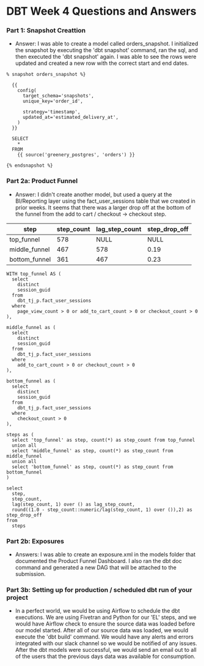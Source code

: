 # DBT Week 4 Questions and Answers

### Part 1: Snapshot Creattion

- Answer: I was able to create a model called orders_snapshot.  I initialized the snapshot by executing the 'dbt snapshot' command, ran the sql, and then executed the 'dbt snapshot' again. I was able to see the rows were updated and created a new row with the correct start and end dates.

```
% snapshot orders_snapshot %}

  {{
    config(
      target_schema='snapshots',
      unique_key='order_id',

      strategy='timestamp',
      updated_at='estimated_delivery_at',
    )
  }}

  SELECT
    *
  FROM
    {{ source('greenery_postgres', 'orders') }}

{% endsnapshot %}
```

### Part 2a: Product Funnel

- Answer: I didn't create another model, but used a query at the BI/Reporting layer using the fact_user_sessions table that we created in prior weeks.  It seems that there was a larger drop off at the bottom of the funnel from the add to cart / checkout -> checkout step.

| step      | step_count | lag_step_count | step_drop_off |
| ----------- | ----------- | ----------- | ----------- |
| top_funnel	 | 578 | NULL | NULL
| middle_funnel	 | 467 | 578 | 0.19 |
| bottom_funnel	 | 361 | 467 | 0.23 |

```
WITH top_funnel AS (
  select
    distinct
    session_guid
  from
    dbt_tj_p.fact_user_sessions
  where
    page_view_count > 0 or add_to_cart_count > 0 or checkout_count > 0
),

middle_funnel as (
  select
    distinct
    session_guid
  from
    dbt_tj_p.fact_user_sessions
  where
    add_to_cart_count > 0 or checkout_count > 0
),

bottom_funnel as (
  select
    distinct
    session_guid
  from
    dbt_tj_p.fact_user_sessions
  where
    checkout_count > 0
),

steps as (
  select 'top_funnel' as step, count(*) as step_count from top_funnel
  union all
  select 'middle_funnel' as step, count(*) as step_count from middle_funnel
  union all
  select 'bottom_funnel' as step, count(*) as step_count from bottom_funnel
)

select
  step,
  step_count,
  lag(step_count, 1) over () as lag_step_count,
  round((1.0 - step_count::numeric/lag(step_count, 1) over ()),2) as step_drop_off
from
  steps
```

### Part 2b: Exposures

- Answers: I was able to create an exposure.xml in the models folder that documented the Product Funnel Dashboard.  I also ran the dbt doc command and generated a new DAG that will be attached to the submission.

### Part 3b: Setting up for production / scheduled dbt run of your project

- In a perfect world, we would be using Airflow to schedule the dbt executions.  We are using Fivetran and Python for our 'EL' steps, and we would have Airflow check to ensure the source data was loaded before our model started.  After all of our source data was loaded, we would execute the 'dbt build' command.  We would have any alerts and errors integrated with our slack channel so we would be notified of any issues.  After the dbt models were successful, we would send an email out to all of the users that the previous days data was available for consumption.